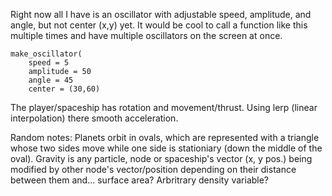 Right now all I have is an oscillator with adjustable speed, amplitude, and angle, but not center (x,y) yet. It would be cool to call a function like this multiple times and have multiple oscillators on the screen at once.

```gdscript
make_oscillator(
	speed = 5
	amplitude = 50
	angle = 45
	center = (30,60)
```

The player/spaceship has rotation and movement/thrust. Using lerp (linear interpolation) there smooth acceleration.

Random notes:
Planets orbit in ovals, which are represented with a triangle whose two sides move while one side is stationiary (down the middle of the oval). Gravity is any particle, node or spaceship's vector (x, y pos.) being modified by other node's vector/position depending on their distance between them and... surface area? Arbritrary density variable? 
